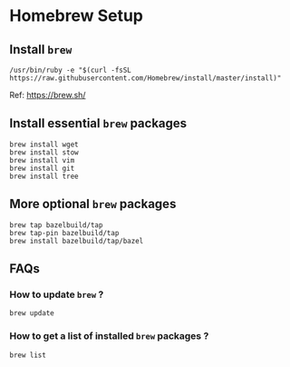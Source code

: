 # Homebrew Setup

## Install `brew`

```shell
/usr/bin/ruby -e "$(curl -fsSL https://raw.githubusercontent.com/Homebrew/install/master/install)"
```

Ref: <https://brew.sh/>

## Install essential `brew` packages

```shell
brew install wget
brew install stow
brew install vim
brew install git
brew install tree
```

## More optional `brew` packages

```shell
brew tap bazelbuild/tap
brew tap-pin bazelbuild/tap
brew install bazelbuild/tap/bazel
```

## FAQs

### How to update `brew` ?

```shell
brew update
```

### How to get a list of installed `brew` packages ?

```shell
brew list
```
